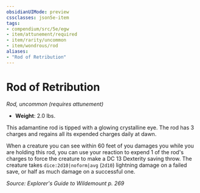 ```yaml
---
obsidianUIMode: preview
cssclasses: json5e-item
tags:
- compendium/src/5e/egw
- item/attunement/required
- item/rarity/uncommon
- item/wondrous/rod
aliases: 
- "Rod of Retribution"
---
```

# Rod of Retribution
*Rod, uncommon (requires attunement)*  

- **Weight**: 2.0 lbs.

This adamantine rod is tipped with a glowing crystalline eye. The rod has 3 charges and regains all its expended charges daily at dawn.

When a creature you can see within 60 feet of you damages you while you are holding this rod, you can use your reaction to expend 1 of the rod's charges to force the creature to make a DC 13 Dexterity saving throw. The creature takes `dice:2d10|noform|avg` (`2d10`) lightning damage on a failed save, or half as much damage on a successful one.

*Source: Explorer's Guide to Wildemount p. 269*